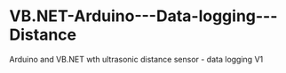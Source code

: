 # VB.NET-Arduino---Data-logging---Distance
Arduino and VB.NET wth ultrasonic distance sensor - data logging V1
